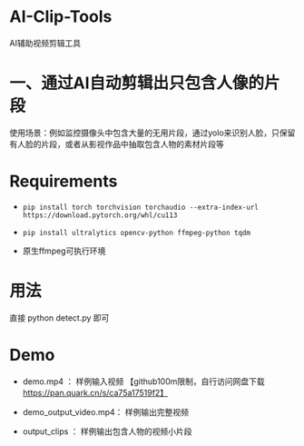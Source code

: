 # AI-Clip-Tools
AI辅助视频剪辑工具

# 一、通过AI自动剪辑出只包含人像的片段
使用场景：例如监控摄像头中包含大量的无用片段，通过yolo来识别人脸，只保留有人脸的片段，或者从影视作品中抽取包含人物的素材片段等

# Requirements

+ `pip install torch torchvision torchaudio --extra-index-url https://download.pytorch.org/whl/cu113`


+ `pip install ultralytics opencv-python ffmpeg-python tqdm`

+ 原生ffmpeg可执行环境

# 用法

直接 python detect.py 即可

# Demo
+  demo.mp4 ： 样例输入视频 【github100m限制，自行访问网盘下载 https://pan.quark.cn/s/ca75a17519f2】

+  demo_output_video.mp4： 样例输出完整视频

+  output_clips ： 样例输出包含人物的视频小片段
